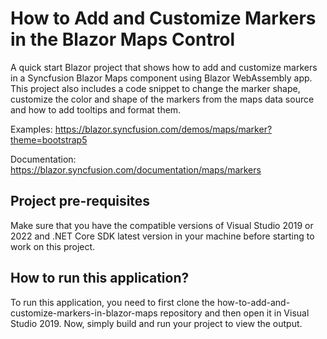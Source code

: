 # How to Add and Customize Markers in the Blazor Maps Control

A quick start Blazor project that shows how to add and customize markers in a Syncfusion Blazor Maps component using Blazor WebAssembly app. This project also includes a code snippet to change the marker shape, customize the color and shape of the markers from the maps data source and how to add tooltips and format them.

Examples: https://blazor.syncfusion.com/demos/maps/marker?theme=bootstrap5  

Documentation: https://blazor.syncfusion.com/documentation/maps/markers 


## Project pre-requisites
Make sure that you have the compatible versions of Visual Studio 2019 or 2022 and .NET Core SDK latest version in your machine before starting to work on this project.

## How to run this application?
To run this application, you need to first clone the how-to-add-and-customize-markers-in-blazor-maps repository and then open it in Visual Studio 2019. Now, simply build and run your project to view the output.
